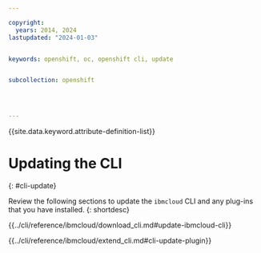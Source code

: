 ```yaml
---

copyright: 
  years: 2014, 2024
lastupdated: "2024-01-03"


keywords: openshift, oc, openshift cli, update


subcollection: openshift

 


---
```



{{site.data.keyword.attribute-definition-list}}

# Updating the CLI
{: #cli-update}

Review the following sections to update the `ibmcloud` CLI and any plug-ins that you have installed.
{: shortdesc}



{{../cli/reference/ibmcloud/download_cli.md#update-ibmcloud-cli}}



{{../cli/reference/ibmcloud/extend_cli.md#cli-update-plugin}}


